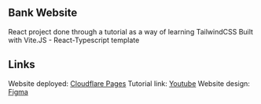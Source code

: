 ## Bank Website
React project done through a tutorial as a way of learning TailwindCSS
Built with Vite.JS - React-Typescript template
## Links
Website deployed: [Cloudflare Pages](https://bankwebsite-2de.pages.dev/)
Tutorial link: [Youtube](https://youtu.be/_oO4Qi5aVZs)
Website design: [Figma](https://www.figma.com/file/bUGIPys15E78w9bs1l4tgS/HooBank?node-id=310%3A486&t=IC0afGeHdF4yfLi8-1)